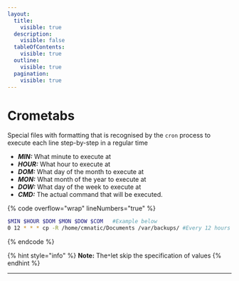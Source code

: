 ```yaml
---
layout:
  title:
    visible: true
  description:
    visible: false
  tableOfContents:
    visible: true
  outline:
    visible: true
  pagination:
    visible: true
---
```


# Crometabs

Special files with formatting that is recognised by the `cron` process to execute each line step-by-step in a regular time

* _**MIN:**_ What minute to execute at
* _**HOUR:**_ What hour to execute at
* _**DOM:**_ What day of the month to execute at
* _**MON:**_ What month of the year to execute at
* _**DOW:**_ What day of the week to execute at
* _**CMD:**_ The actual command that will be executed.

{% code overflow="wrap" lineNumbers="true" %}
```bash
$MIN $HOUR $DOM $MON $DOW $COM   #Example below
0 12 * * * cp -R /home/cmnatic/Documents /var/backups/ #Every 12 hours
```
{% endcode %}

{% hint style="info" %}
**Note:** The`*`let skip the specification of values
{% endhint %}

***


